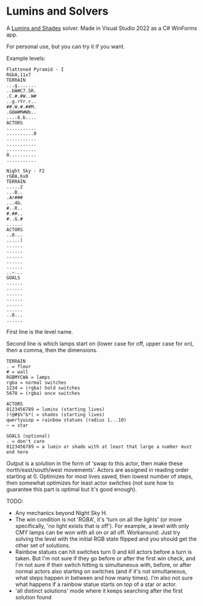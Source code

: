 # Lumins and Solvers
A [Lumins and Shades](https://store.steampowered.com/app/653020/Lumins_and_Shades/) solver. Made in Visual Studio 2022 as a C# WinForms app.

For personal use, but you can try it if you want.

Example levels:

```
Flattened Pyramid - I
RGbA,11x7
TERRAIN
...g.......
..bW#C7.5R.
.C.#.#W..W#
..g.rYr.r..
##.W.#.##M.
.G6W#M#Wb..
....6.b....
ACTORS
...........
..........0
...........
...........
...........
0..........
...........

Night Sky - F2
rGBA,6x8
TERRAIN
.....2
...B..
.Ar###
...4b.
#..R..
#.##..
#..G.#
......
ACTORS
..0...
.....)
......
......
......
......
......
..~...
GOALS
......
......
......
......
......
......
..0...
......
```

First line is the level name.

Second line is which lamps start on (lower case for off, upper case for on), then a comma, then the dimensions.

```
TERRAIN
. = floor
# = wall
RGBMYCWA = lamps
rgba = normal switches
1234 = (rgba) hold switches
5678 = (rgba) once switches

ACTORS
0123456789 = lumins (starting lives)
)!@#$%^&*( = shades (starting lives)
qwertyuiop = rainbow statues (radius 1...10)
~ = star

GOALS (optional)
. = don't care
0123456789 = a lumin or shade with at least that large a number must end here
```

Output is a solution in the form of 'swap to this actor, then make these north/east/south/west movements'. Actors are assigned in reading order starting at 0. Optimizes for most lives saved, then lowest number of steps, then somewhat optimizes for least actor switches (not sure how to guarantee this part is optimal but it's good enough).

TODO:
* Any mechanics beyond Night Sky H.
* The win condition is not 'RGBA', it's 'turn on all the lights' (or more specifically, 'no light exists that is off'). For example, a level with only CMY lamps can be won with all on or all off. Workaround: Just try solving the level with the initial RGB state flipped and you should get the other set of solutions.
* Rainbow statues can hit switches turn 0 and kill actors before a turn is taken. But I'm not sure if they go before or after the first win check, and I'm not sure if their switch hitting is simultaneous with, before, or after normal actors also starting on switches (and if it's not simultaneous, what steps happen in between and how many times). I'm also not sure what happens if a rainbow statue starts on top of a star or actor.
* 'all distinct solutions' mode where it keeps searching after the first solution found